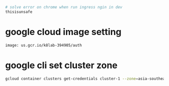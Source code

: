 ```bash
# solve error on chrome when run ingress ngin in dev
thisisunsafe
```

# google cloud image setting

```bash
image: us.gcr.io/k8lab-394905/auth
```

# google cli set cluster zone

```bash
gcloud container clusters get-credentials cluster-1 --zone=asia-southeast1
```

